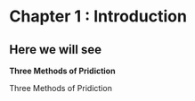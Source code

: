 # Chapter 1 : Introduction 


## Here we will see 

**Three Methods of Pridiction** 


Three Methods of Pridiction 
